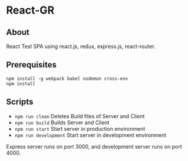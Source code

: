 # React-GR

## About

React Test SPA using react.js, redux, express.js, react-router.

## Prerequisites

```
npm install -g webpack babel nodemon cross-env
npm install
```

## Scripts

- `npm run clean` Deletes Build files of Server and Client
- `npm run build` Builds Server and Client
- `npm run start` Start server in production environment
- `npm run development` Start server in development environment

Express server runs on port 3000, and development server runs on port 4000.
